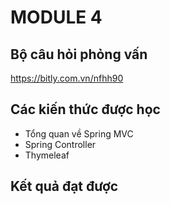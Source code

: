 # MODULE 4

## Bộ câu hỏi phỏng vấn
https://bitly.com.vn/nfhh90
## Các kiến thức được học

- Tổng quan về Spring MVC
- Spring Controller
- Thymeleaf 

## Kết quả đạt được